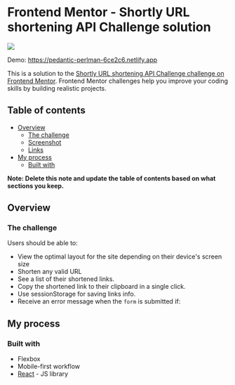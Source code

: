 # Frontend Mentor - Shortly URL shortening API Challenge solution

![](./screenshot.png)

Demo: https://pedantic-perlman-6ce2c6.netlify.app

This is a solution to the [Shortly URL shortening API Challenge challenge on Frontend Mentor](https://www.frontendmentor.io/challenges/url-shortening-api-landing-page-2ce3ob-G). Frontend Mentor challenges help you improve your coding skills by building realistic projects.

## Table of contents

- [Overview](#overview)
  - [The challenge](#the-challenge)
  - [Screenshot](#screenshot)
  - [Links](#links)
- [My process](#my-process)
  - [Built with](#built-with)

**Note: Delete this note and update the table of contents based on what sections you keep.**

## Overview

### The challenge

Users should be able to:

- View the optimal layout for the site depending on their device's screen size
- Shorten any valid URL
- See a list of their shortened links.
- Copy the shortened link to their clipboard in a single click.
- Use sessionStorage for saving links info.
- Receive an error message when the `form` is submitted if:

## My process

### Built with

- Flexbox
- Mobile-first workflow
- [React](https://reactjs.org/) - JS library
